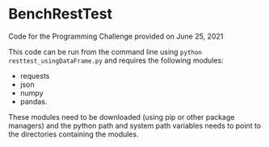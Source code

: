# BenchRestTest
Code for the Programming Challenge provided on June 25, 2021

This code can be run from the command line using
`python resttest_usingDataFrame.py`
and requires the following modules:
* requests
* json
* numpy
* pandas. 


These modules need to be downloaded (using pip or other package managers) and the python path and system path variables needs to point to the directories containing the modules. 
